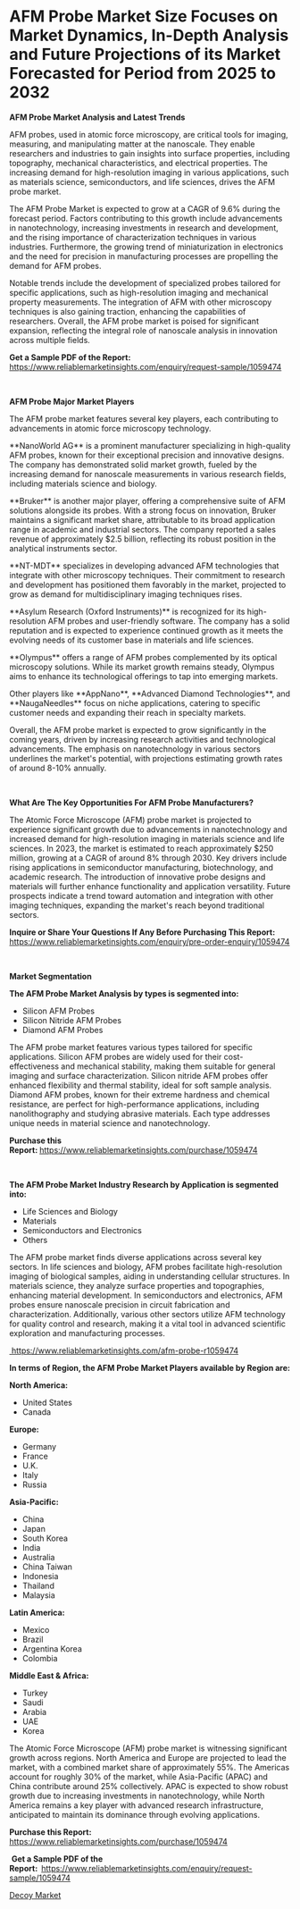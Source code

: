 <p><h1>AFM Probe Market Size Focuses on Market Dynamics, In-Depth Analysis and Future Projections of its Market Forecasted for Period from 2025 to 2032</h1></p><p><strong>AFM Probe Market Analysis and Latest Trends</strong></p>
<p><p>AFM probes, used in atomic force microscopy, are critical tools for imaging, measuring, and manipulating matter at the nanoscale. They enable researchers and industries to gain insights into surface properties, including topography, mechanical characteristics, and electrical properties. The increasing demand for high-resolution imaging in various applications, such as materials science, semiconductors, and life sciences, drives the AFM probe market.</p><p>The AFM Probe Market is expected to grow at a CAGR of 9.6% during the forecast period. Factors contributing to this growth include advancements in nanotechnology, increasing investments in research and development, and the rising importance of characterization techniques in various industries. Furthermore, the growing trend of miniaturization in electronics and the need for precision in manufacturing processes are propelling the demand for AFM probes.</p><p>Notable trends include the development of specialized probes tailored for specific applications, such as high-resolution imaging and mechanical property measurements. The integration of AFM with other microscopy techniques is also gaining traction, enhancing the capabilities of researchers. Overall, the AFM probe market is poised for significant expansion, reflecting the integral role of nanoscale analysis in innovation across multiple fields.</p></p>
<p><strong>Get a Sample PDF of the Report:&nbsp;</strong> <a href="https://www.reliablemarketinsights.com/enquiry/request-sample/1059474?utm_campaign=2311&utm_medium=2&utm_source=Github&utm_content=ia&utm_term=19022025&utm_id=afm-probe">https://www.reliablemarketinsights.com/enquiry/request-sample/1059474</a></p>
<p>&nbsp;</p>
<p><strong>AFM Probe Major Market Players</strong></p>
<p><p>The AFM probe market features several key players, each contributing to advancements in atomic force microscopy technology. </p><p>**NanoWorld AG** is a prominent manufacturer specializing in high-quality AFM probes, known for their exceptional precision and innovative designs. The company has demonstrated solid market growth, fueled by the increasing demand for nanoscale measurements in various research fields, including materials science and biology.</p><p>**Bruker** is another major player, offering a comprehensive suite of AFM solutions alongside its probes. With a strong focus on innovation, Bruker maintains a significant market share, attributable to its broad application range in academic and industrial sectors. The company reported a sales revenue of approximately $2.5 billion, reflecting its robust position in the analytical instruments sector.</p><p>**NT-MDT** specializes in developing advanced AFM technologies that integrate with other microscopy techniques. Their commitment to research and development has positioned them favorably in the market, projected to grow as demand for multidisciplinary imaging techniques rises.</p><p>**Asylum Research (Oxford Instruments)** is recognized for its high-resolution AFM probes and user-friendly software. The company has a solid reputation and is expected to experience continued growth as it meets the evolving needs of its customer base in materials and life sciences.</p><p>**Olympus** offers a range of AFM probes complemented by its optical microscopy solutions. While its market growth remains steady, Olympus aims to enhance its technological offerings to tap into emerging markets.</p><p>Other players like **AppNano**, **Advanced Diamond Technologies**, and **NaugaNeedles** focus on niche applications, catering to specific customer needs and expanding their reach in specialty markets.</p><p>Overall, the AFM probe market is expected to grow significantly in the coming years, driven by increasing research activities and technological advancements. The emphasis on nanotechnology in various sectors underlines the market's potential, with projections estimating growth rates of around 8-10% annually.</p></p>
<p>&nbsp;</p>
<p><strong>What Are The Key Opportunities For AFM Probe Manufacturers?</strong></p>
<p><p>The Atomic Force Microscope (AFM) probe market is projected to experience significant growth due to advancements in nanotechnology and increased demand for high-resolution imaging in materials science and life sciences. In 2023, the market is estimated to reach approximately $250 million, growing at a CAGR of around 8% through 2030. Key drivers include rising applications in semiconductor manufacturing, biotechnology, and academic research. The introduction of innovative probe designs and materials will further enhance functionality and application versatility. Future prospects indicate a trend toward automation and integration with other imaging techniques, expanding the market's reach beyond traditional sectors.</p></p>
<p><strong>Inquire or Share Your Questions If Any Before Purchasing This Report:</strong> <a href="https://www.reliablemarketinsights.com/enquiry/pre-order-enquiry/1059474?utm_campaign=2311&utm_medium=2&utm_source=Github&utm_content=ia&utm_term=19022025&utm_id=afm-probe">https://www.reliablemarketinsights.com/enquiry/pre-order-enquiry/1059474</a></p>
<p>&nbsp;</p>
<p><strong>Market Segmentation</strong></p>
<p><strong>The AFM Probe Market Analysis by types is segmented into:</strong></p>
<p><ul><li>Silicon AFM Probes</li><li>Silicon Nitride AFM Probes</li><li>Diamond AFM Probes</li></ul></p>
<p><p>The AFM probe market features various types tailored for specific applications. Silicon AFM probes are widely used for their cost-effectiveness and mechanical stability, making them suitable for general imaging and surface characterization. Silicon nitride AFM probes offer enhanced flexibility and thermal stability, ideal for soft sample analysis. Diamond AFM probes, known for their extreme hardness and chemical resistance, are perfect for high-performance applications, including nanolithography and studying abrasive materials. Each type addresses unique needs in material science and nanotechnology.</p></p>
<p><strong>Purchase this Report:&nbsp;</strong><a href="https://www.reliablemarketinsights.com/purchase/1059474?utm_campaign=2311&utm_medium=2&utm_source=Github&utm_content=ia&utm_term=19022025&utm_id=afm-probe">https://www.reliablemarketinsights.com/purchase/1059474</a></p>
<p>&nbsp;</p>
<p><strong>The AFM Probe Market Industry Research by Application is segmented into:</strong></p>
<p><ul><li>Life Sciences and Biology</li><li>Materials</li><li>Semiconductors and Electronics</li><li>Others</li></ul></p>
<p><p>The AFM probe market finds diverse applications across several key sectors. In life sciences and biology, AFM probes facilitate high-resolution imaging of biological samples, aiding in understanding cellular structures. In materials science, they analyze surface properties and topographies, enhancing material development. In semiconductors and electronics, AFM probes ensure nanoscale precision in circuit fabrication and characterization. Additionally, various other sectors utilize AFM technology for quality control and research, making it a vital tool in advanced scientific exploration and manufacturing processes.</p></p>
<p><a href="https://www.reliablemarketinsights.com/afm-probe-r1059474?utm_campaign=2311&utm_medium=2&utm_source=Github&utm_content=ia&utm_term=19022025&utm_id=afm-probe">&nbsp;https://www.reliablemarketinsights.com/afm-probe-r1059474</a></p>
<p><strong>In terms of Region, the AFM Probe Market Players available by Region are:</strong></p>
<p>
    <p> <strong> North America: </strong>
        <ul>
            <li>United States</li>
            <li>Canada</li>
        </ul>
        </p> 
    <p> <strong> Europe: </strong>
        <ul>
            <li>Germany</li>
            <li>France</li>
            <li>U.K.</li>
            <li>Italy</li>
            <li>Russia</li>
        </ul>
        </p> 
    <p> <strong> Asia-Pacific: </strong>
        <ul>
            <li>China</li>
            <li>Japan</li>
            <li>South Korea</li>
            <li>India</li>
            <li>Australia</li>
            <li>China Taiwan</li>
            <li>Indonesia</li>
            <li>Thailand</li>
            <li>Malaysia</li>
        </ul>
        </p> 
    <p> <strong> Latin America: </strong>
        <ul>
            <li>Mexico</li>
            <li>Brazil</li>
            <li>Argentina Korea</li>
            <li>Colombia</li>
        </ul>
        </p> 
    <p> <strong> Middle East & Africa: </strong>
        <ul>
            <li>Turkey</li>
            <li>Saudi</li>
            <li>Arabia</li>
            <li>UAE</li>
            <li>Korea</li>
        </ul>
    </p>
    </p>
<p><p>The Atomic Force Microscope (AFM) probe market is witnessing significant growth across regions. North America and Europe are projected to lead the market, with a combined market share of approximately 55%. The Americas account for roughly 30% of the market, while Asia-Pacific (APAC) and China contribute around 25% collectively. APAC is expected to show robust growth due to increasing investments in nanotechnology, while North America remains a key player with advanced research infrastructure, anticipated to maintain its dominance through evolving applications.</p></p>
<p><strong>Purchase this Report: </strong><a href="https://www.reliablemarketinsights.com/purchase/1059474?utm_campaign=2311&utm_medium=2&utm_source=Github&utm_content=ia&utm_term=19022025&utm_id=afm-probe">https://www.reliablemarketinsights.com/purchase/1059474</a></p>
<p>&nbsp;<strong>Get a Sample PDF of the Report:&nbsp;&nbsp;</strong><a href="https://www.reliablemarketinsights.com/enquiry/request-sample/1059474?utm_campaign=2311&utm_medium=2&utm_source=Github&utm_content=ia&utm_term=19022025&utm_id=afm-probe">https://www.reliablemarketinsights.com/enquiry/request-sample/1059474</a></p>
<p><strong></strong></p>
<p><p><a href="https://github.com/krinerstormy331/Market-Research-Report-List-1/blob/main/decoy-market.md?utm_campaign=2311&utm_medium=2&utm_source=Github&utm_content=ia&utm_term=19022025&utm_id=afm-probe">Decoy Market</a></p></p>